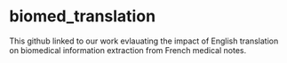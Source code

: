 # biomed_translation
This github linked to our work evlauating the impact of English translation on biomedical information extraction from French medical notes.

